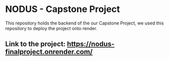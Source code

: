 <h1>NODUS - Capstone Project</h1>
<p>This repository holds the backend of the our Capstone Project, we used this repository to deploy the project onto render.</p>
<h2>Link to the project: <a href='https://nodus-finalproject.onrender.com/'>https://nodus-finalproject.onrender.com/</a></h2>
